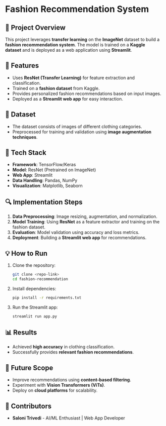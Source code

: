 # Fashion Recommendation System

## 📌 Project Overview
This project leverages **transfer learning** on the **ImageNet** dataset to build a **fashion recommendation system**. The model is trained on a **Kaggle dataset** and is deployed as a web application using **Streamlit**.

## 🚀 Features
- Uses **ResNet (Transfer Learning)** for feature extraction and classification.
- Trained on a **fashion dataset** from Kaggle.
- Provides personalized fashion recommendations based on input images.
- Deployed as a **Streamlit web app** for easy interaction.

## 📂 Dataset
- The dataset consists of images of different clothing categories.
- Preprocessed for training and validation using **image augmentation techniques**.

## 🔧 Tech Stack
- **Framework**: TensorFlow/Keras
- **Model**: ResNet (Pretrained on ImageNet)
- **Web App**: Streamlit
- **Data Handling**: Pandas, NumPy
- **Visualization**: Matplotlib, Seaborn

## 🔍 Implementation Steps
1. **Data Preprocessing**: Image resizing, augmentation, and normalization.
2. **Model Training**: Using **ResNet** as a feature extractor and training on the fashion dataset.
3. **Evaluation**: Model validation using accuracy and loss metrics.
4. **Deployment**: Building a **Streamlit web app** for recommendations.

## 💡 How to Run
1. Clone the repository:
   ```bash
   git clone <repo-link>
   cd fashion-recommendation
   ```
2. Install dependencies:
   ```bash
   pip install -r requirements.txt
   ```
3. Run the Streamlit app:
   ```bash
   streamlit run app.py
   ```

## 📊 Results
- Achieved **high accuracy** in clothing classification.
- Successfully provides **relevant fashion recommendations**.

## 🔮 Future Scope
- Improve recommendations using **content-based filtering**.
- Experiment with **Vision Transformers (ViTs)**.
- Deploy on **cloud platforms** for scalability.

## 📌 Contributors
- **Saloni Trivedi** - AI/ML Enthusiast | Web App Developer

